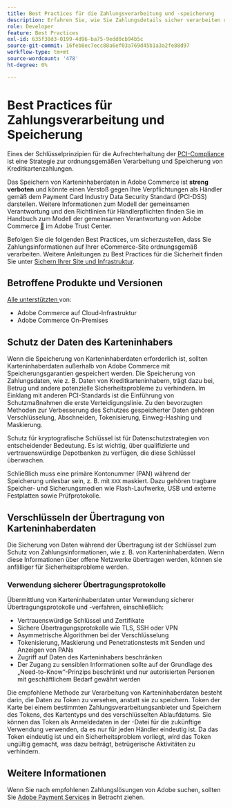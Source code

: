 ```yaml
---
title: Best Practices für die Zahlungsverarbeitung und -speicherung
description: Erfahren Sie, wie Sie Zahlungsdetails sicher verarbeiten und speichern
role: Developer
feature: Best Practices
exl-id: 635f38d3-0199-4d96-ba75-9edd0cb94b5c
source-git-commit: 16feb8ec7ecc88a6ef03a769d45b1a3a2fe88d97
workflow-type: tm+mt
source-wordcount: '478'
ht-degree: 0%

---
```


# Best Practices für Zahlungsverarbeitung und Speicherung

Eines der Schlüsselprinzipien für die Aufrechterhaltung der [PCI-Compliance](https://experienceleague.adobe.com/docs/commerce-admin/start/compliance/payments/compliance-pci.html?lang=de) ist eine Strategie zur ordnungsgemäßen Verarbeitung und Speicherung von Kreditkartenzahlungen.

Das Speichern von Karteninhaberdaten in Adobe Commerce ist **streng verboten** und könnte einen Verstoß gegen Ihre Verpflichtungen als Händler gemäß dem Payment Card Industry Data Security Standard (PCI-DSS) darstellen. Weitere Informationen zum Modell der gemeinsamen Verantwortung und den Richtlinien für Händlerpflichten finden Sie im Handbuch zum Modell der gemeinsamen Verantwortung von Adobe Commerce [&#128279;](https://www.adobe.com/content/dam/cc/en/trust-center/ungated/whitepapers/experience-cloud/adobe-commerce-shared-responsibilities-guide.pdf) im Adobe Trust Center.

Befolgen Sie die folgenden Best Practices, um sicherzustellen, dass Sie Zahlungsinformationen auf Ihrer eCommerce-Site ordnungsgemäß verarbeiten. Weitere Anleitungen zu Best Practices für die Sicherheit finden Sie unter [Sichern Ihrer Site und Infrastruktur](../launch/security-best-practices.md).

## Betroffene Produkte und Versionen

[Alle unterstützten &#x200B;](../../../release/versions.md) von:

* Adobe Commerce auf Cloud-Infrastruktur
* Adobe Commerce On-Premises

## Schutz der Daten des Karteninhabers

Wenn die Speicherung von Karteninhaberdaten erforderlich ist, sollten Karteninhaberdaten außerhalb von Adobe Commerce mit Speicherungsgarantien gespeichert werden. Die Speicherung von Zahlungsdaten, wie z. B. Daten von Kreditkarteninhabern, trägt dazu bei, Betrug und andere potenzielle Sicherheitsprobleme zu verhindern. Im Einklang mit anderen PCI-Standards ist die Einführung von Schutzmaßnahmen die erste Verteidigungslinie. Zu den bevorzugten Methoden zur Verbesserung des Schutzes gespeicherter Daten gehören Verschlüsselung, Abschneiden, Tokenisierung, Einweg-Hashing und Maskierung.

Schutz für kryptografische Schlüssel ist für Datenschutzstrategien von entscheidender Bedeutung. Es ist wichtig, über qualifizierte und vertrauenswürdige Depotbanken zu verfügen, die diese Schlüssel überwachen.

Schließlich muss eine primäre Kontonummer (PAN) während der Speicherung unlesbar sein, z. B. mit `XXX` maskiert. Dazu gehören tragbare Speicher- und Sicherungsmedien wie Flash-Laufwerke, USB und externe Festplatten sowie Prüfprotokolle.

## Verschlüsseln der Übertragung von Karteninhaberdaten

Die Sicherung von Daten während der Übertragung ist der Schlüssel zum Schutz von Zahlungsinformationen, wie z. B. von Karteninhaberdaten. Wenn diese Informationen über offene Netzwerke übertragen werden, können sie anfälliger für Sicherheitsprobleme werden.

### Verwendung sicherer Übertragungsprotokolle

Übermittlung von Karteninhaberdaten unter Verwendung sicherer Übertragungsprotokolle und -verfahren, einschließlich:

* Vertrauenswürdige Schlüssel und Zertifikate
* Sichere Übertragungsprotokolle wie TLS, SSH oder VPN
* Asymmetrische Algorithmen bei der Verschlüsselung
* Tokenisierung, Maskierung und Penetrationstests mit Senden und Anzeigen von PANs
* Zugriff auf Daten des Karteninhabers beschränken
* Der Zugang zu sensiblen Informationen sollte auf der Grundlage des „Need-to-Know“-Prinzips beschränkt und nur autorisierten Personen mit geschäftlichem Bedarf gewährt werden

Die empfohlene Methode zur Verarbeitung von Karteninhaberdaten besteht darin, die Daten zu Token zu versehen, anstatt sie zu speichern. Token der Karte bei einem bestimmten Zahlungsverarbeitungsanbieter und Speichern des Tokens, des Kartentyps und des verschlüsselten Ablaufdatums. Sie können das Token als Anmeldedaten in der -Datei für die zukünftige Verwendung verwenden, da es nur für jeden Händler eindeutig ist. Da das Token eindeutig ist und ein Sicherheitsproblem vorliegt, wird das Token ungültig gemacht, was dazu beiträgt, betrügerische Aktivitäten zu verhindern.

## Weitere Informationen

Wenn Sie nach empfohlenen Zahlungslösungen von Adobe suchen, sollten Sie [Adobe Payment Services](https://experienceleague.adobe.com/docs/commerce/payment-services/overview.html?lang=de) in Betracht ziehen.
